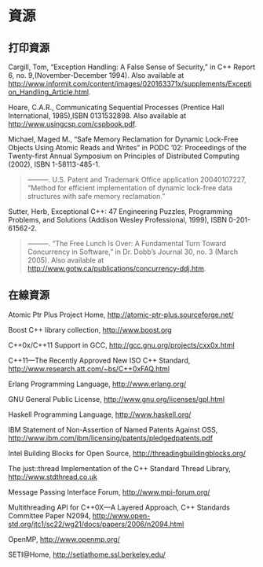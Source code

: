 # 資源

## 打印資源

Cargill, Tom, “Exception Handling: A False Sense of Security,” in C++ Report 6, no. 9,(November-December 1994). Also available at http://www.informit.com/content/images/020163371x/supplements/Exception_Handling_Article.html.

Hoare, C.A.R., Communicating Sequential Processes (Prentice Hall International, 1985),ISBN 0131532898. Also available at http://www.usingcsp.com/cspbook.pdf.

Michael, Maged M., “Safe Memory Reclamation for Dynamic Lock-Free Objects Using Atomic Reads and Writes” in PODC ’02: Proceedings of the Twenty-first Annual Symposium on Principles of Distributed Computing (2002), ISBN 1-58113-485-1.

> ———. U.S. Patent and Trademark Office application 20040107227, “Method for efficient implementation of dynamic lock-free data structures with safe memory reclamation.”

Sutter, Herb, Exceptional C++: 47 Engineering Puzzles, Programming Problems, and Solutions (Addison Wesley Professional, 1999), ISBN 0-201-61562-2.

> ———. “The Free Lunch Is Over: A Fundamental Turn Toward Concurrency in Software,” in Dr. Dobb’s Journal 30, no. 3 (March 2005). Also available at http://www.gotw.ca/publications/concurrency-ddj.htm.

## 在線資源

Atomic Ptr Plus Project Home, http://atomic-ptr-plus.sourceforge.net/

Boost C++ library collection, http://www.boost.org

C++0x/C++11 Support in GCC, http://gcc.gnu.org/projects/cxx0x.html

C++11—The Recently Approved New ISO C++ Standard, http://www.research.att.com/~bs/C++0xFAQ.html

Erlang Programming Language, http://www.erlang.org/

GNU General Public License, http://www.gnu.org/licenses/gpl.html

Haskell Programming Language, http://www.haskell.org/

IBM Statement of Non-Assertion of Named Patents Against OSS, http://www.ibm.com/ibm/licensing/patents/pledgedpatents.pdf

Intel Building Blocks for Open Source, http://threadingbuildingblocks.org/

The just::thread Implementation of the C++ Standard Thread Library, http://www.stdthread.co.uk

Message Passing Interface Forum, http://www.mpi-forum.org/

Multithreading API for C++0X—A Layered Approach, C++ Standards Committee Paper N2094, http://www.open-std.org/jtc1/sc22/wg21/docs/papers/2006/n2094.html

OpenMP, http://www.openmp.org/

SETI@Home, http://setiathome.ssl.berkeley.edu/